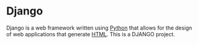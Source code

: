 # Django

Django is a web framework written using [Python](/wiki/Python) that allows for the design of web applications that generate [HTML](/wiki/HTML).
This is a DJANGO project.